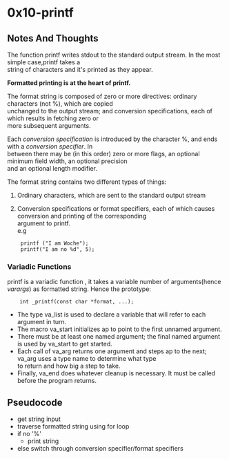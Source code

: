 # 0x10-printf
## Notes And Thoughts
The function printf writes stdout to the standard output stream. In the most simple case,printf takes a   
string of characters and it's printed as they appear.

**Formatted printing is at the heart of printf.**  

The format string is composed of zero or more directives: ordinary characters (not %), which are copied  
unchanged to the output stream; and conversion specifications, each of which results in fetching zero or  
more subsequent arguments.  

Each *conversion specification* is introduced by the character %, and ends with a *conversion specifier*.  In  
between there may be (in this order) zero or more flags, an optional minimum field width, an optional precision  
and an optional length modifier.   

The format string contains two different types of things:  
1. Ordinary characters, which are sent to the standard output stream 
2. Conversion specifications or format specifiers, each of which causes conversion and printing of the corresponding  
argument to printf.   
e.g 
		
		printf ("I am Woche");
		printf("I am no %d", 5);  

### Variadic Functions
printf is a variadic function , it takes a variable number of arguments(hence *varargs*) as formatted string.
Hence the prototype:  

		int _printf(const char *format, ...);

+ The type va_list is used to declare a variable that will refer to each argument in turn.  
+ The macro va_start initializes ap to point to the first unnamed argument.  
+ There must be at least one named argument; the final named argument is used by va_start to get started.  
+ Each call of va_arg returns one argument and steps ap to the next; va_arg uses a type name to determine what type  
  to return and how big a step to take.  
+ Finally, va_end does whatever cleanup is necessary. It must be called before the program returns.  
## Pseudocode
+ get string input
+ traverse formatted string using for loop
+ if no '%' 
	+ print string
+ else
	switch through conversion specifier/format specifiers
